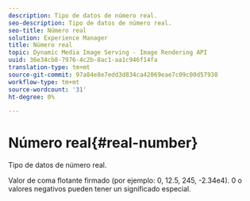 ```yaml
---
description: Tipo de datos de número real.
seo-description: Tipo de datos de número real.
seo-title: Número real
solution: Experience Manager
title: Número real
topic: Dynamic Media Image Serving - Image Rendering API
uuid: 36e34cb8-7976-4c2b-8ac1-aa1c946f14fa
translation-type: tm+mt
source-git-commit: 97a84e8e7edd3d834ca42069eae7c09c00d57938
workflow-type: tm+mt
source-wordcount: '31'
ht-degree: 0%

---
```



# Número real{#real-number}

Tipo de datos de número real.

Valor de coma flotante firmado (por ejemplo: 0, 12.5, 245, -2.34e4). 0 o valores negativos pueden tener un significado especial.